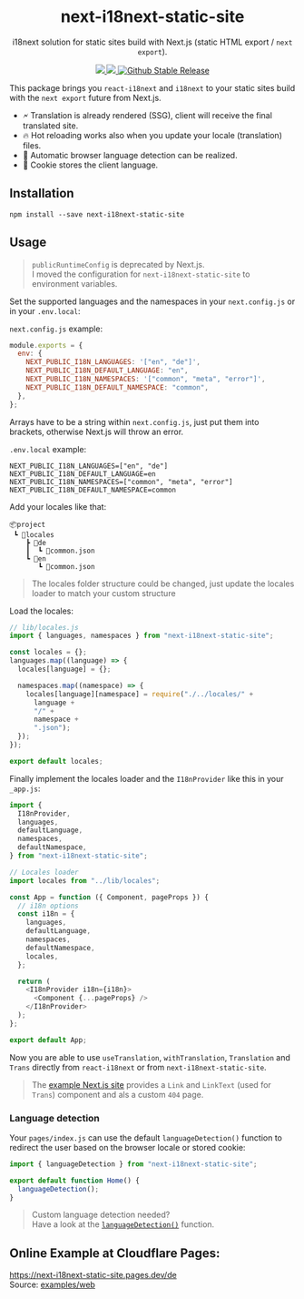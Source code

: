 <div align="center">
  <h1>next-i18next-static-site</h1>
  <p>i18next solution for static sites build with Next.js (static HTML export / <code>next export</code>).</p>
  <p>
    <a href="https://bundlephobia.com/package/next-i18next-static-site@latest">
      <img src="https://badgen.net/bundlephobia/minzip/next-i18next-static-site"/>
    </a>
    <a href="https://packagequality.com/#?package=next-i18next-static-site">
      <img src="https://packagequality.com/shield/next-i18next-static-site.svg"/>
    </a>
    <a href="https://www.npmjs.com/package/next-i18next-static-site">
      <img src="https://img.shields.io/github/v/release/xairoo/next-i18next-static-site?label=latest" alt="Github Stable Release" />
    </a>
  </p>
</div>

This package brings you `react-i18next` and `i18next` to your static sites build with the `next export` future from Next.js.

- 🗲 Translation is already rendered (SSG), client will receive the final translated site.
- 🔥 Hot reloading works also when you update your locale (translation) files.
- 🚀 Automatic browser language detection can be realized.
- 🍪 Cookie stores the client language.

## Installation

```
npm install --save next-i18next-static-site
```

## Usage

> `publicRuntimeConfig` is deprecated by Next.js.  
> I moved the configuration for `next-i18next-static-site` to environment variables.

Set the supported languages and the namespaces in your `next.config.js` or in your `.env.local`:

`next.config.js` example:

```js
module.exports = {
  env: {
    NEXT_PUBLIC_I18N_LANGUAGES: '["en", "de"]',
    NEXT_PUBLIC_I18N_DEFAULT_LANGUAGE: "en",
    NEXT_PUBLIC_I18N_NAMESPACES: '["common", "meta", "error"]',
    NEXT_PUBLIC_I18N_DEFAULT_NAMESPACE: "common",
  },
};
```

Arrays have to be a string within `next.config.js`, just put them into brackets, otherwise Next.js will throw an error.

`.env.local` example:

```
NEXT_PUBLIC_I18N_LANGUAGES=["en", "de"]
NEXT_PUBLIC_I18N_DEFAULT_LANGUAGE=en
NEXT_PUBLIC_I18N_NAMESPACES=["common", "meta", "error"]
NEXT_PUBLIC_I18N_DEFAULT_NAMESPACE=common
```

Add your locales like that:

```
📦project
 ┗ 📂locales
    ┣ 📂de
    ┃  ┗ 📜common.json
    ┗ 📂en
       ┗ 📜common.json
```

> The locales folder structure could be changed, just update the locales loader to match your custom structure

Load the locales:

```js
// lib/locales.js
import { languages, namespaces } from "next-i18next-static-site";

const locales = {};
languages.map((language) => {
  locales[language] = {};

  namespaces.map((namespace) => {
    locales[language][namespace] = require("./../locales/" +
      language +
      "/" +
      namespace +
      ".json");
  });
});

export default locales;
```

Finally implement the locales loader and the `I18nProvider` like this in your `_app.js`:

```js
import {
  I18nProvider,
  languages,
  defaultLanguage,
  namespaces,
  defaultNamespace,
} from "next-i18next-static-site";

// Locales loader
import locales from "../lib/locales";

const App = function ({ Component, pageProps }) {
  // i18n options
  const i18n = {
    languages,
    defaultLanguage,
    namespaces,
    defaultNamespace,
    locales,
  };

  return (
    <I18nProvider i18n={i18n}>
      <Component {...pageProps} />
    </I18nProvider>
  );
};

export default App;
```

Now you are able to use `useTranslation`, `withTranslation`, `Translation` and `Trans` directly from `react-i18next` or from `next-i18next-static-site`.

> The [example Next.js site](https://github.com/xairoo/next-i18next-static-site/tree/main/apps/web-ts) provides a `Link` and `LinkText` (used for `Trans`) component and als a custom `404` page.

### Language detection

Your `pages/index.js` can use the default `languageDetection()` function to redirect the user based on the browser locale or stored cookie:

```js
import { languageDetection } from "next-i18next-static-site";

export default function Home() {
  languageDetection();
}
```

> Custom language detection needed?  
> Have a look at the [`languageDetection()`](https://github.com/xairoo/next-i18next-static-site/blob/main/packages/next-i18next-static-site/src/index.tsx) function.

## Online Example at Cloudflare Pages:

https://next-i18next-static-site.pages.dev/de  
Source: [examples/web](https://github.com/xairoo/next-i18next-static-site/tree/main/examples/web)
